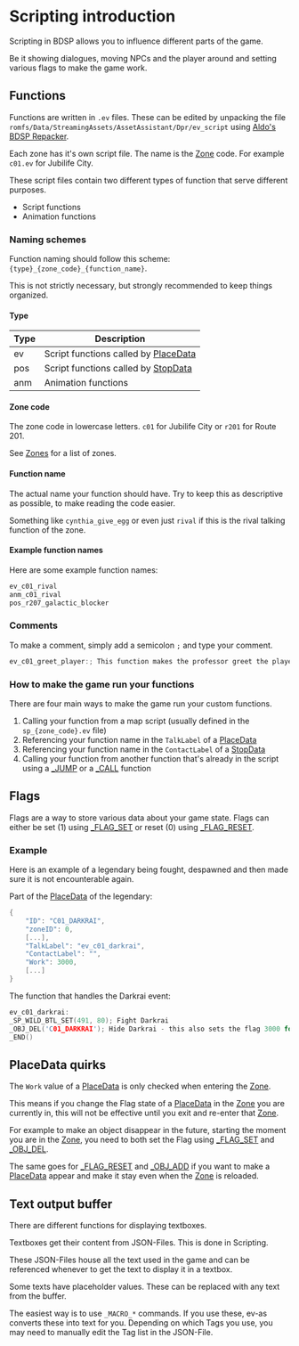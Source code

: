 # Scripting introduction

Scripting in BDSP allows you to influence different parts of the game.

Be it showing dialogues, moving NPCs and the player around and setting various flags to make the game work.

## Functions

Functions are written in `.ev` files. These can be edited by unpacking the file `romfs/Data/StreamingAssets/AssetAssistant/Dpr/ev_script` using [Aldo's BDSP Repacker](https://github.com/Ai0796/BDSP-Repacker).

Each zone has it's own script file. The name is the [Zone](../dictionary/zones.md) code. For example `c01.ev` for Jubilife City.

These script files contain two different types of function that serve different purposes.

- Script functions
- Animation functions

### Naming schemes

Function naming should follow this scheme: `{type}_{zone_code}_{function_name}`.

This is not strictly necessary, but strongly recommended to keep things organized.

#### Type

| Type | Description |
| - | - |
| ev | Script functions called by [PlaceData](place-data.md) |
| pos | Script functions called by [StopData](stop-data.md) |
| anm | Animation functions |

#### Zone code

The zone code in lowercase letters. `c01` for Jubilife City or `r201` for Route 201.

See [Zones](../dictionary/zones.md) for a list of zones.

#### Function name

The actual name your function should have. Try to keep this as descriptive as possible, to make reading the code easier.

Something like `cynthia_give_egg` or even just `rival` if this is the rival talking function of the zone.

#### Example function names

Here are some example function names:

```c
ev_c01_rival
anm_c01_rival
pos_r207_galactic_blocker
```

### Comments

To make a comment, simply add a semicolon `;` and type your comment.

```c
ev_c01_greet_player:; This function makes the professor greet the player
```

### How to make the game run your functions

There are four main ways to make the game run your custom functions.

1. Calling your function from a map script (usually defined in the `sp_{zone_code}.ev` file)
2. Referencing your function name in the `TalkLabel` of a [PlaceData](place-data.md)
3. Referencing your function name in the `ContactLabel` of a [StopData](stop-data.md)
4. Calling your function from another function that's already in the script using a [_JUMP](commands/logic/024-jump.md) or a [_CALL](commands/logic/028-call.md) function

## Flags

Flags are a way to store various data about your game state. Flags can either be set (1) using [_FLAG_SET](commands/gamedata/041-flag-set.md) or reset (0) using [_FLAG_RESET](commands/gamedata/043-flag-reset.md).

### Example

Here is an example of a legendary being fought, despawned and then made sure it is not encounterable again.

Part of the [PlaceData](place-data.md) of the legendary:
```c
{
    "ID": "C01_DARKRAI",
    "zoneID": 0,
    [...],
    "TalkLabel": "ev_c01_darkrai",
    "ContactLabel": "",
    "Work": 3000,
    [...]
}
```

The function that handles the Darkrai event:

```c
ev_c01_darkrai:
_SP_WILD_BTL_SET(491, 80); Fight Darkrai
_OBJ_DEL('C01_DARKRAI'); Hide Darkrai - this also sets the flag 3000 for us
_END()
```

## PlaceData quirks

The `Work` value of a [PlaceData](place-data.md) is only checked when entering the [Zone](../dictionary/zones.md).

This means if you change the Flag state of a [PlaceData](place-data.md) in the [Zone](../dictionary/zones.md) you are currently in, this will not be effective until you exit and re-enter that [Zone](../dictionary/zones.md).

For example to make an object disappear in the future, starting the moment you are in the [Zone](../dictionary/zones.md), you need to both set the Flag using [_FLAG_SET](commands/gamedata/041-flag-set.md) and [_OBJ_DEL](commands/interface/147-obj-del.md).

The same goes for [_FLAG_RESET](commands/gamedata/043-flag-reset.md) and [_OBJ_ADD](commands/interface/146-obj-add.md) if you want to make a [PlaceData](place-data.md) appear and make it stay even when the [Zone](../dictionary/zones.md) is reloaded.

## Text output buffer

There are different functions for displaying textboxes.

Textboxes get their content from JSON-Files. This is done in Scripting.

These JSON-Files house all the text used in the game and can be referenced whenever to get the text to display it in a textbox.

Some texts have placeholder values. These can be replaced with any text from the buffer.

The easiest way is to use `_MACRO_*` commands. If you use these, ev-as converts these into text for you. Depending on which Tags you use, you may need to manually edit the Tag list in the JSON-File.
